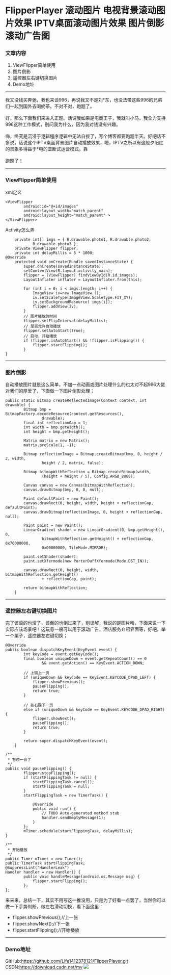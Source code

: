 # FlipperPlayer 滚动图片 电视背景滚动图片效果 IPTV桌面滚动图片效果 图片倒影 滚动广告图
### 文章内容
 1. ViewFlipper简单使用
 2. 图片倒影 
 3. 遥控器左右键切换图片
 4. Demo地址
 <hr/>
 我又没钱买奔驰，我也来谈996，再说我又不是刘*东，也没法带这些996的兄弟们一起到国外去喝奶茶。不对不对，跑题了。<br/><br/>好，那么下面我们来进入正题。话说我如果是电商王子，我就叫小马，我全力支持996这种工作模式，别问我为什么，因为我对钱没有兴趣。<br/><br/>嗨，终究是沉浸于逻辑程序逻辑中无法自拔了，写个博客都要跑题半天。好吧话不多说，话说这个IPTV桌面背景图片自动播放效果，嗯，IPTV之所以有这般夕阳红的景象多得益于*电的垄断式运营模式。靠<br/><br/>跑题了！
 
 <hr/>
 
### ViewFlipper简单使用
xml定义

```
<ViewFlipper
        android:id="@+id/images"
        android:layout_width="match_parent"
        android:layout_height="match_parent" >
</ViewFlipper>
```
Activity怎么弄

```
    private int[] imgs = { R.drawable.photo1, R.drawable.photo2,
			R.drawable.photo3 };
	private ViewFlipper flipper;
	private int delayMillis = 5 * 1000;
@Override
	protected void onCreate(Bundle savedInstanceState) {
		super.onCreate(savedInstanceState);
		setContentView(R.layout.activity_main);
		flipper = (ViewFlipper) findViewById(R.id.images);
		LayoutInflater inflater = LayoutInflater.from(this);

		for (int i = 0; i < imgs.length; i++) {
			ImageView iv=new ImageView ();
			iv.setScaleType(ImageView.ScaleType.FIT_XY);
			iv.setBackgroundResource( imgs[i]);
			flipper.addView(iv);
		}
		// 图片播放的时间
		flipper.setFlipInterval(delayMillis);
		// 是否允许自动播放
		flipper.setAutoStart(true);
		// 启动，开始播放
		if (flipper.isAutoStart() && !flipper.isFlipping()) {
			flipper.startFlipping();
		}
}
```
<hr/>

###  图片倒影 
自动播放图片就是这么简单，不加一点动画或图片处理什么的也太对不起996大佬对我们的厚爱了，下面做一下图片倒影处理；

```
public static Bitmap createReflectedImage(Context context, int drawable) {
		Bitmap bmp = BitmapFactory.decodeResource(context.getResources(),
				drawable);
		final int reflectionGap = 1;
		int width = bmp.getWidth();
		int height = bmp.getHeight();

		Matrix matrix = new Matrix();
		matrix.preScale(1, -1);
	
		Bitmap reflectionImage = Bitmap.createBitmap(bmp, 0, height / 2, width,
				height / 2, matrix, false);

		Bitmap bitmapWithReflection = Bitmap.createBitmap(width,
				(height + height / 5), Config.ARGB_8888);

		Canvas canvas = new Canvas(bitmapWithReflection);
		canvas.drawBitmap(bmp, 0, 0, null);

		Paint defaultPaint = new Paint();
		canvas.drawRect(0, height, width, height + reflectionGap, defaultPaint);
		canvas.drawBitmap(reflectionImage, 0, height + reflectionGap, null);

		Paint paint = new Paint();
		LinearGradient shader = new LinearGradient(0, bmp.getHeight(), 0,
				bitmapWithReflection.getHeight() + reflectionGap, 0x70000000,
				0x00000000, TileMode.MIRROR);

		paint.setShader(shader);
		paint.setXfermode(new PorterDuffXfermode(Mode.DST_IN));

		canvas.drawRect(0, height, width, bitmapWithReflection.getHeight()
				+ reflectionGap, paint);

		return bitmapWithReflection;
	}
```
<hr/>

### 遥控器左右键切换图片
完了该滚的也滚了，该倒的也倒过来了，别误解，我说的是图片哈，下面来说一下实际应该场景吧！这玩意一般可以用于滚动广告，酒店服务介绍界面等，好吧，举一个栗子，遥控器左右键切换；

```
@Override
public boolean dispatchKeyEvent(KeyEvent event) {
		int keyCode = event.getKeyCode();
		final boolean uniqueDown = event.getRepeatCount() == 0
				&& event.getAction() == KeyEvent.ACTION_DOWN;

		// 上键上一页
		if (uniqueDown && keyCode == KeyEvent.KEYCODE_DPAD_LEFT) {
			flipper.showPrevious();
			pauseFlipping();
			return true;
		}

		// 按右键下一页
		else if (uniqueDown && keyCode == KeyEvent.KEYCODE_DPAD_RIGHT) {
			flipper.showNext();
			pauseFlipping();
			return true;
		}

		return super.dispatchKeyEvent(event);
	}

/**
 * 暂停一会了
 */
public void pauseFlipping() {
		flipper.stopFlipping();
		if (startFlippingTask != null) {
			startFlippingTask.cancel();
			startFlippingTask = null;
		}
		startFlippingTask = new TimerTask() {

			@Override
			public void run() {
				// TODO Auto-generated method stub
				handler.sendEmptyMessage(1);
			}
		};
		mTimer.schedule(startFlippingTask, delayMillis);
}
	
/**
 * 开始播放
 */	
public Timer mTimer = new Timer();
public TimerTask startFlippingTask;
@SuppressLint("HandlerLeak")
Handler handler = new Handler() {
		public void handleMessage(android.os.Message msg) {
			flipper.startFlipping();
		};
};
```
来来来，总结一下，其实不用写这一推没用，只是为了好看一点罢了，当然你可以做一下手势判断，做左右滑动切换，看下面这里：

 * flipper.showPrevious();//上一张 
 * flipper.showNext();//下一张
 * flipper.startFlipping();//开始播放
<hr/>

### Demo地址
GitHub:https://github.com/Life1412378121/FlipperPlayer.git
CSDN:https://download.csdn.net/my
<img src="https://img-blog.csdnimg.cn/20190415194005388.gif"/>
